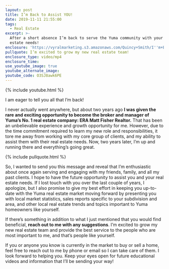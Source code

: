 ```yaml
---
layout: post
title: I’m Back to Assist YOU!
date: 2019-11-11 21:55:00
tags:
  - Real Estate
excerpt: >-
  After a short absence I’m back to serve the Yuma community with your real
  estate needs!
enclosure: 'https://vyralmarketing.s3.amazonaws.com/Quincy+Smith/I''m+Back!.mp4'
pullquote: I’m excited to grow my new real estate team!
enclosure_type: video/mp4
enclosure_time:
use_youtube_image: true
youtube_alternate_image:
youtube_code: O3SJ8awk6PE
---
```


{% include youtube.html %}

I am eager to tell you all that I’m back\!&nbsp;

I never actually went anywhere, but about two years ago **I was given the rare and exciting opportunity to become the broker and manager of Yuma’s No. 1 real estate company: ERA Matt Fisher Realtor.** That has been an unbelievable experience and growth opportunity for me. However, due to the time commitment required to learn my new role and responsibilities, it tore me away from working with my core group of clients, and my ability to assist them with their real estate needs. Now, two years later, I’m up and running there and everything’s going great.&nbsp;

{% include pullquote.html %}

So, I wanted to send you this message and reveal that I’m enthusiastic about once again serving and engaging with my friends, family, and all my past clients. I hope to have the future opportunity to assist you and your real estate needs. If I lost touch with you over the last couple of years, I apologize, but I also promise to give my best effort in keeping you up-to-date with the Yuma real estate market moving forward by presenting you with local market statistics, sales reports specific to your subdivision and area, and other local real estate trends and topics important to Yuma homeowners like yourself.&nbsp;

If there’s something in addition to what I just mentioned that you would find beneficial, **reach out to me with any suggestions**. I’m excited to grow my new real estate team and provide the best service to the people who are most important to me, and that’s people like yourself.&nbsp;

If you or anyone you know is currently in the market to buy or sell a home, feel free to reach out to me by phone or email so I can take care of them. I look forward to helping you. Keep your eyes open for future educational videos and information that I’ll be sending your way\!<br>&nbsp;

&nbsp;